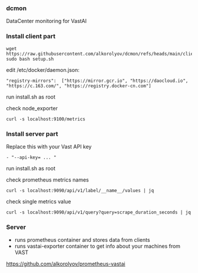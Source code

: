 ### dcmon
DataCenter monitoring for VastAI

### Install client part

```
wget https://raw.githubusercontent.com/alkorolyov/dcmon/refs/heads/main/client/setup.sh; sudo bash setup.sh
```

edit /etc/docker/daemon.json:

```
"registry-mirrors":  ["https://mirror.gcr.io", "https://daocloud.io", "https://c.163.com/", "https://registry.docker-cn.com"]
```

run install.sh as root

check node_exporter
```
curl -s localhost:9100/metrics
```

### Install server part

Replace this with your Vast API key 
```
- "--api-key= ... "
```

run install.sh as root


check prometheus metrics names
```
curl -s localhost:9090/api/v1/label/__name__/values | jq
```
check single metrics value
```
curl -s localhost:9090/api/v1/query?query=scrape_duration_seconds | jq
```



### Server
* runs prometheus container and stores data from clients
* runs vastai-exporter container to get info about your machines from VAST

https://github.com/alkorolyov/prometheus-vastai

